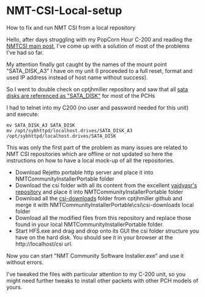 # NMT-CSI-Local-setup
How to fix and run NMT CSI from a local repository

Hello,
after days struggling with my PopCorn Hour C-200 and reading the [NMTCSI main post](http://www.networkedmediatank.com/showthread.php?tid=33465), I've come up with a solution of most of the problems I've had so far.

My attention finally got caught by the names of the mount point "SATA_DISK_A3" I have on my unit (I proceeded to a full reset, format and used IP address instead of host name without success).

So I went to double check on cptjhmiller repository and saw that all [sata disks are referenced as "SATA_DISK"](https://github.com/cptjhmiller/NMTCommunitySoftwareInstaller/blob/master/HardwareTypes/HardwareDetailsFactory.cs) for most of the PCHs

I had to telnet into my C200 (no user and password needed for this unit) and execute:
```
mv SATA_DISK_A3 SATA_DISK 
mv /opt/sybhttpd/localhost.drives/SATA_DISK_A3 /opt/sybhttpd/localhost.drives/SATA_DISK
```

This was only the first part of the problem as many issues are related to NMT CSI repositories which are offline or not updated so here the instructions on how to have a local mock-up of all the repositories.
- Download Rejetto portable http server and place it into NMTCommunityInstallerPortable folder
- Download the csi folder with all its content from the excellent [vaidyasr's repository](https://github.com/vaidyasr/nmtcsi) and place it into NMTCommunityInstallerPortable folder
- Download all the [csi-downloads](https://github.com/cptjhmiller/CSI/tree/master/) folder from cptjhmiller github and merge it with NMTCommunityInstallerPortable\csi\csi-downloads local folder
- Download all the modified files from this repository and replace those found in your local NMTCommunityInstallerPortable folder.
- Start HFS.exe and drag and drop onto its GUI the csi folder structure you have on the hard disk. You should see it in your browser at the http://localhost/csi url.

Now you can start "NMT Community Software Installer.exe" and use it without errors.

I've tweaked the files with particular attention to my C-200 unit, so you might need further tweaks to install other packets with other PCH models of yours.
